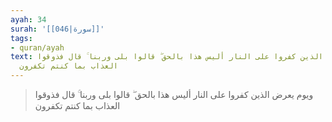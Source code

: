 ```yaml
---
ayah: 34
surah: '[[046|سورة]]'
tags:
- quran/ayah
text: ويوم يعرض الذين كفروا على النار أليس هذا بالحق ۖ قالوا بلى وربنا ۚ قال فذوقوا
  العذاب بما كنتم تكفرون
---
```

> ويوم يعرض الذين كفروا على النار أليس هذا بالحق ۖ قالوا بلى وربنا ۚ قال فذوقوا العذاب بما كنتم تكفرون
